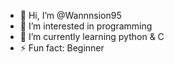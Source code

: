 - 👋 Hi, I’m @Wannnsion95
- 👀 I’m interested in programming
- 🌱 I’m currently learning python & C
- ⚡ Fun fact: Beginner

<!---
Wannnsion95/Wannnsion95 is a ✨ special ✨ repository because its `README.md` (this file) appears on your GitHub profile.
You can click the Preview link to take a look at your changes.
--->
